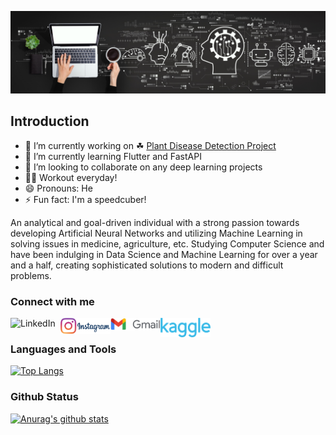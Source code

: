 ![machine-learning](https://github.com/JurYel/JurYel/blob/master/78723aiml.jpg)


## Introduction
- 🔭 I’m currently working on ☘ [Plant Disease Detection Project](https://www.kaggle.com/code/juryel/plant-disease-detection/notebook)
- 🌱 I’m currently learning Flutter and FastAPI
- 👯 I’m looking to collaborate on any deep learning projects
- 🏋️‍♀️ Workout everyday!
- 😄 Pronouns: He
- ⚡ Fun fact: I'm a speedcuber!

An analytical and goal-driven individual with a strong passion towards developing Artificial Neural Networks and utilizing Machine Learning in solving issues in medicine, agriculture, etc. Studying Computer Science and have been indulging in Data Science and Machine Learning for over a year and a half, creating sophisticated solutions to modern and difficult problems.

### Connect with me

[<img align="left" alt="LinkedIn" width="80" src="https://raw.githubusercontent.com/JurYel/JurYel/master/linkedin.ico" />]( https://www.linkedin.com/in/juriel-botoy-b9b245206/)
[<img align="left" alt="Instagram" width="80" src="https://github.com/JurYel/JurYel/blob/master/instagram-logo.PNG" />](https://www.instagram.com/jurieyel/)
[<img align="left" alt="Gmail" width="80" src="https://github.com/JurYel/JurYel/blob/master/gmail-logo.PNG" />](botoyjuriel@gmail.com)
[<img align="left" alt="Kaggle" width="80" src="https://github.com/JurYel/JurYel/blob/master/Kaggle_logo.PNG" />](https://www.kaggle.com/juryel)
<br />

### Languages and Tools

[![Top Langs](https://github-readme-stats.vercel.app/api/top-langs/?username=juryel&theme=radical)](https://github.com/JurYel)

### Github Status

[![Anurag's github stats](https://github-readme-stats.vercel.app/api?username=juryel&show_icons=true&theme=radical)](https://github.com/JurYel)
